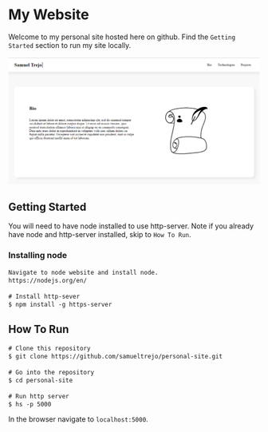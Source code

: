 # My Website
Welcome to my personal site hosted here on github. Find the `Getting Started` section to run my site locally.

![image of my personal site phase 2](https://raw.githubusercontent.com/samueltrejo/personal-site/master/img/readme/readme-screenshot.PNG)

## Getting Started
You will need to have node installed to use http-server. Note if you already have node and http-server installed, skip to `How To Run`.
### Installing node
```
Navigate to node website and install node.
https://nodejs.org/en/ 

# Install http-sever
$ npm install -g https-server
```
## How To Run
```
# Clone this repository
$ git clone https://github.com/samueltrejo/personal-site.git

# Go into the repository
$ cd personal-site

# Run http server
$ hs -p 5000
```
In the browser navigate to `localhost:5000`.
